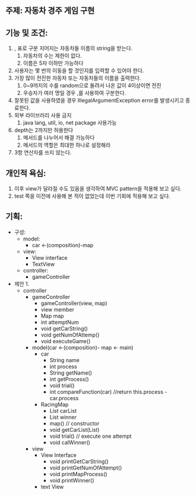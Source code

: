 주제: 자동차 경주 게임 구현
---

기능 및 조건:
---
1. , 표로 구분 지어지는 자동차들 이름의 string을 받는다.
    1. 자동차의 수는 제한이 없다.
    2. 이름은 5자 이하만 가능하다
2. 사용자는 몇 번의 이동을 할 것인지를 입력할 수 있어야 한다.
3. 가장 많이 전진한 자동차 또는 자동차들의 이름을 출력한다.
    1. 0~9까지의 수를 random으로 돌려서 나온 값이 4이상이면 전진
    2. 우승자가 여러 명일 경우 ,를 사용하여 구분한다.
4. 잘못된 값을 사용하였을 경우 IllegalArgumentException error를 발생시키고 종료한다.
5. 외부 라이브러리 사용 금지
    1. java lang, util, io, net package 사용가능
6. depth는 2까지만 허용한다
    1. 메서드를 나누어서 해결 가능하다
    2. 메서드의 역할은 최대한 하나로 설정해라
7. 3항 연산자를 쓰지 않는다.

개인적 욕심:
---
1. 이후 view가 달라질 수도 있음을 생각하여 MVC pattern을 적용해 보고 싶다.
2. test 쪽을 이전에 사용해 본 적이 없었는데 이번 기회에 적용해 보고 싶다.

기획:
---
- 구성:
  - model:
    - car <-(composition)-map
  - view:
    - View interface
    - TextView
  - controller:
    - gameController
- 제안 1. 
  - controller
    - gameController
      - gameController(view, map)
      - view member
      - Map map
      - int attemptNum
      - void getCarString()
      - void getNumOfAttemp()
      - void executeGame()
    - model(car <-(composition)- map <- main)
      - car
          - String name
          - int process
          - String getName()
          - int getProcess()
          - void trial()
          - int compareFunction(car) //return this.process - car.process
      - RacingMap
          - List<car> carList
          - List<String> winner
          - map() // constructor
          - void getCarList(List<Car>)
          - void trial() // execute one attempt
          - void calWinner()
    - view
      - View Interface
        - void printGetCarString()
        - void printGetNumOfAttempt()
        - void printMapProcess()
        - void printWinner()
      - text View